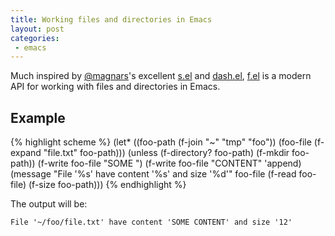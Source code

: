 ```yaml
---
title: Working files and directories in Emacs
layout: post
categories:
 - emacs
---
```


Much inspired by [@magnars](https://github.com/magnars)'s excellent
[s.el](https://github.com/magnars/s.el) and
[dash.el](https://github.com/magnars/dash.el),
[f.el](https://github.com/rejeep/f.el) is a modern API for working
with files and directories in Emacs.

## Example

{% highlight scheme %}
(let* ((foo-path
        (f-join "~" "tmp" "foo"))
       (foo-file
        (f-expand "file.txt" foo-path)))
  (unless (f-directory? foo-path)
    (f-mkdir foo-path))
  (f-write foo-file "SOME ")
  (f-write foo-file "CONTENT" 'append)
  (message
   "File '%s' have content '%s' and size '%d'"
   foo-file
   (f-read foo-file)
   (f-size foo-path)))
{% endhighlight %}

The output will be:

    File '~/foo/file.txt' have content 'SOME CONTENT' and size '12'
